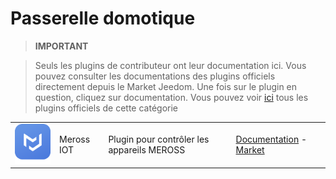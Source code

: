 
# Passerelle domotique


>**IMPORTANT**

>Seuls les plugins de contributeur ont leur documentation ici. Vous pouvez consulter les documentations des plugins officiels directement depuis le Market Jeedom. Une fois sur le plugin en question, cliquez sur documentation.
>Vous pouvez voir [ici](https://market.jeedom.com/index.php?v=d&p=market&type=plugin&categorie=home+automation+protocol) tous les plugins officiels de cette catégorie

| | | | |
|--- | --- | --- | ---|
|<img src="MerossIOT/MerossIOT_icon.png" class="pluginLogo" width="100" />|Meross IOT|Plugin pour contrôler les appareils MEROSS|[Documentation](https://Jeremie-C.github.io/plugin-MerossIOT/fr_FR/index) - [Market](https://market.jeedom.com/index.php?v=d&p=market_display&id=3855)|
